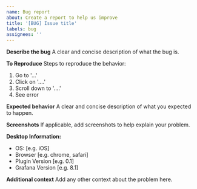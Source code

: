 ```yaml
---
name: Bug report
about: Create a report to help us improve
title: '[BUG] Issue title'
labels: bug
assignees: ''
---
```


**Describe the bug**
A clear and concise description of what the bug is.

**To Reproduce**
Steps to reproduce the behavior:

1. Go to '...'
2. Click on '....'
3. Scroll down to '....'
4. See error

**Expected behavior**
A clear and concise description of what you expected to happen.

**Screenshots**
If applicable, add screenshots to help explain your problem.

**Desktop Information:**

- OS: [e.g. iOS]
- Browser [e.g. chrome, safari]
- Plugin Version [e.g. 0.1]
- Grafana Version [e.g. 8.1]

**Additional context**
Add any other context about the problem here.
